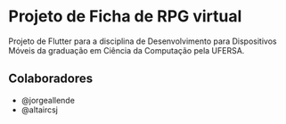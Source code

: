 # Projeto de Ficha de RPG virtual

Projeto de Flutter para a disciplina de Desenvolvimento para Dispositivos Móveis da graduação em Ciência da Computação pela UFERSA.

## Colaboradores
- @jorgeallende
- @altaircsj
